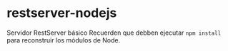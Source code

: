 # restserver-nodejs
Servidor RestServer básico
Recuerden que debben ejecutar `npm install` para reconstruir los módulos de Node.
